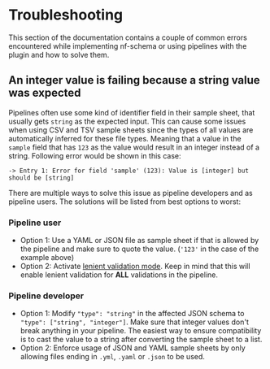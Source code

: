 # Troubleshooting

This section of the documentation contains a couple of common errors encountered while implementing nf-schema or using pipelines with the plugin and how to solve them.

## An integer value is failing because a string value was expected

Pipelines often use some kind of identifier field in their sample sheet, that usually gets `string` as the expected input. This can cause some issues when using CSV and TSV sample sheets since the types of all values are automatically inferred for these file types. Meaning that a value in the `sample` field that has `123` as the value would result in an integer instead of a string. Following error would be shown in this case:

```
-> Entry 1: Error for field 'sample' (123): Value is [integer] but should be [string]
```

There are multiple ways to solve this issue as pipeline developers and as pipeline users. The solutions will be listed from best options to worst:

### Pipeline user

- Option 1: Use a YAML or JSON file as sample sheet if that is allowed by the pipeline and make sure to quote the value. (`'123'` in the case of the example above)
- Option 2: Activate [lenient validation mode](../configuration/configuration.md#lenientmode). Keep in mind that this will enable lenient validation for **ALL** validations in the pipeline.

### Pipeline developer

- Option 1: Modify `"type": "string"` in the affected JSON schema to `"type": ["string", "integer"]`. Make sure that integer values don't break anything in your pipeline. The easiest way to ensure compatibility is to cast the value to a string after converting the sample sheet to a list.
- Option 2: Enforce usage of JSON and YAML sample sheets by only allowing files ending in `.yml`, `.yaml` or `.json` to be used.
